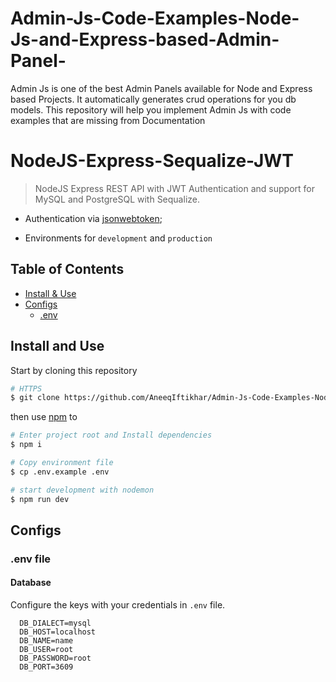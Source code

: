 # Admin-Js-Code-Examples-Node-Js-and-Express-based-Admin-Panel-
Admin Js is one of the best Admin Panels available for Node and Express based Projects. It automatically generates crud operations for you db models. This repository will help you implement Admin Js with code examples that are missing from Documentation

# NodeJS-Express-Sequalize-JWT

> NodeJS Express REST API with JWT Authentication and support for MySQL and PostgreSQL with Sequalize.

- Authentication via [jsonwebtoken](https://www.npmjs.com/package/jsonwebtoken);

- Environments for `development` and `production`


## Table of Contents

- [Install & Use](#install-and-use)
- [Configs](#configs)
  - [.env](#.env-file)


## Install and Use

Start by cloning this repository

```sh
# HTTPS
$ git clone https://github.com/AneeqIftikhar/Admin-Js-Code-Examples-Node-Js-and-Express-based-Admin-Panel-.git
```
then use [npm](https://www.npmjs.com/) to

```sh
# Enter project root and Install dependencies
$ npm i

# Copy environment file 
$ cp .env.example .env

# start development with nodemon
$ npm run dev
```

## Configs

### .env file

#### Database

Configure the keys with your credentials in `.env` file.

```
  DB_DIALECT=mysql
  DB_HOST=localhost
  DB_NAME=name
  DB_USER=root
  DB_PASSWORD=root
  DB_PORT=3609
```